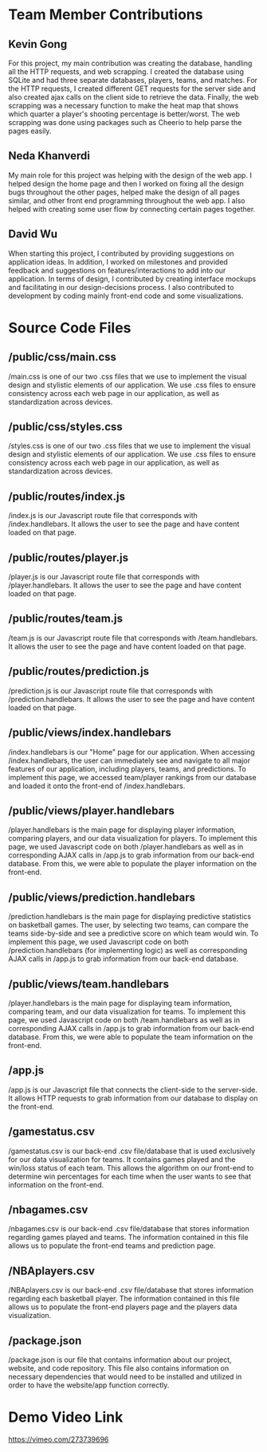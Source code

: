 # Team Member Contributions
## Kevin Gong
For this project, my main contribution was creating the database, handling all the HTTP requests,
and web scrapping. I created the database using SQLite and had three separate databases, players,
teams, and matches. For the HTTP requests, I created different GET requests for the server side and
also created ajax calls on the client side to retrieve the data. Finally, the web scrapping was a necessary
function to make the heat map that shows which quarter a player's shooting percentage is better/worst.
The web scrapping was done using packages such as Cheerio to help parse the pages easily.

## Neda Khanverdi
My main role for this project was helping with the design of the web app. I helped design the home page and then I worked on fixing all the design bugs throughout the other pages, helped make the design of all pages similar, and other front end programming throughout the web app. I also helped with creating some user flow by connecting certain pages together.

## David Wu
When starting this project, I contributed by providing suggestions on application ideas. In addition, I worked on milestones and provided feedback and suggestions on features/interactions to add into our application. In terms of design, I contributed by creating interface mockups and facilitating in our design-decisions process. I also contributed to development by coding mainly front-end code and some visualizations.



# Source Code Files
## /public/css/main.css
/main.css is one of our two .css files that we use to implement the visual design and stylistic elements of our application. We use .css files to ensure consistency across each web page in our application, as well as standardization across devices.

## /public/css/styles.css
/styles.css is one of our two .css files that we use to implement the visual design and stylistic elements of our application. We use .css files to ensure consistency across each web page in our application, as well as standardization across devices.

## /public/routes/index.js
/index.js is our Javascript route file that corresponds with /index.handlebars. It allows the user to see the page and have content loaded on that page.

## /public/routes/player.js
/player.js is our Javascript route file that corresponds with /player.handlebars. It allows the user to see the page and have content loaded on that page.

## /public/routes/team.js
/team.js is our Javascript route file that corresponds with /team.handlebars. It allows the user to see the page and have content loaded on that page.

## /public/routes/prediction.js
/prediction.js is our Javascript route file that corresponds with /prediction.handlebars. It allows the user to see the page and have content loaded on that page.

## /public/views/index.handlebars
/index.handlebars is our "Home" page for our application. When accessing /index.handlebars, the user can immediately see and navigate to all major features of our application, including players, teams, and predictions. To implement this page, we accessed team/player rankings from our database and loaded it onto the front-end of /index.handlebars.

## /public/views/player.handlebars
/player.handlebars is the main page for displaying player information, comparing players, and our data visualization for players. To implement this page, we used Javascript code on both /player.handlebars as well as in corresponding AJAX calls in /app.js to grab information from our back-end database. From this, we were able to populate the player information on the front-end.

## /public/views/prediction.handlebars
/prediction.handlebars is the main page for displaying predictive statistics on basketball games. The user, by selecting two teams, can compare the teams side-by-side and see a predictive score on which team would win. To implement this page, we used Javascript code on both /prediction.handlebars (for implementing logic) as well as corresponding AJAX calls in /app.js to grab information from our back-end database.

## /public/views/team.handlebars
/player.handlebars is the main page for displaying team information, comparing team, and our data visualization for teams. To implement this page, we used Javascript code on both /team.handlebars as well as in corresponding AJAX calls in /app.js to grab information from our back-end database. From this, we were able to populate the team information on the front-end.

## /app.js
/app.js is our Javascript file that connects the client-side to the server-side. It allows HTTP requests to grab information from our database to display on the front-end.

## /gamestatus.csv
/gamestatus.csv is our back-end .csv file/database that is used exclusively for our data visualization for teams. It contains games played and the win/loss status of each team. This allows the algorithm on our front-end to determine win percentages for each time when the user wants to see that information on the front-end.

## /nbagames.csv
/nbagames.csv is our back-end .csv file/database that stores information regarding games played and teams. The information contained in this file allows us to populate the front-end teams and prediction page.

## /NBAplayers.csv
/NBAplayers.csv is our back-end .csv file/database that stores information regarding each basketball player. The information contained in this file allows us to populate the front-end players page and the players data visualization.

## /package.json
/package.json is our file that contains information about our project, website, and code repository. This file also contains information on necessary dependencies that would need to be installed and utilized in order to have the website/app function correctly.



# Demo Video Link
https://vimeo.com/273739696
